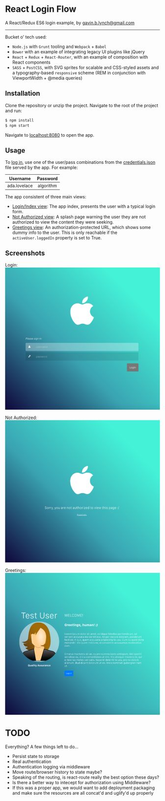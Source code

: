 # React Login Flow
A React/Redux ES6 login example,
by gavin.b.lynch@gmail.com

***

Bucket o' tech used:
- `Node.js` with `Grunt` tooling and `Webpack` + `Babel`
- `Bower` with an example of integrating legacy UI plugins like jQuery
- `React` + `Redux` + `React-Router`, with an example of composition with React components
- `SASS` + `PostCSS`, with SVG sprites for scalable and CSS-styled assets and a typography-based `responsive` scheme (REM in conjunction with ViewportWidth + @media queries)

## Installation
Clone the repository or unzip the project. Navigate to the root of the project and run:

```sh
$ npm install
$ npm start
```

Navigate to [localhost:8080](http://localhost:8080/) to open the app.

## Usage

To [log in](http://localhost:8080/), use one of the user/pass combinations from the [credentials.json](http://localhost:8080/credentials.json) file served by the app. For example:

| Username      | Password      |
| --------------|:-------------:|
| ada.lovelace  | algorithm     |

The app consistent of three main views:
- [Login/Index view](http://localhost:8080/): The app index, presents the user with a typical login form.
- [Not Authorized view](http://localhost:8080/not-authorized): A splash page warning the user they are not authorized to view the content they were seeking.
- [Greetings view](http://localhost:8080/greetings): An authorization-protected URL, which shows some dummy info to the user. This is only reachable if the `activeUser.loggedIn` property is set to True.

## Screenshots

Login:
![Login Page](https://github.com/gavinlynch/react-login-flow/blob/master/docs/page-login.png?raw=true "Login Page")

Not Authorized:
![Not Authorized Page](https://github.com/gavinlynch/react-login-flow/blob/master/docs/page-not-authorized.png?raw=true "Not Authorized Page")

Greetings:
![Greetings Page](https://github.com/gavinlynch/react-login-flow/blob/master/docs/page-greetings.png?raw=true "Greetings Page")

# TODO
Everything? A few things left to do...

- Persist state to storage
- Real authentication
- Authentication logging via middleware
- Move route/browser history to state maybe?
- Speaking of the routing, is react-route really the best option these days?
- Is there a better way to intecept for authorization using Middleware?
- If this was a proper app, we would want to add deployment packaging and make sure the resources are all concat'd and uglify'd up properly
